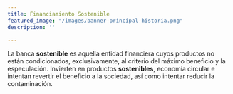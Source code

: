 ```yaml
---
title: Financiamiento Sostenible
featured_image: "/images/banner-principal-historia.png"
description: ''

---
```

La banca **sostenible** es aquella entidad financiera cuyos productos no están condicionados, exclusivamente, al criterio del máximo beneficio y la especulación. Invierten en productos **sostenibles**, economía circular e intentan revertir el beneficio a la sociedad, así como intentar reducir la contaminación.